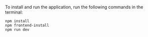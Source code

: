 To install and run the application, run the following commands in the terminal: 

```
npm install
npm frontend-install
npm run dev
```

